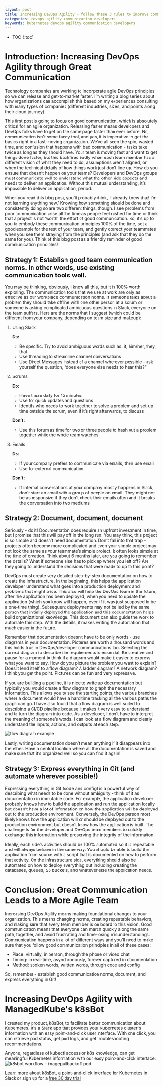 ```yaml
---
layout: post
title: Increasing DevOps Agility - follow these 3 rules to improve communication between DevOps and Developers
categories: devops agility communication developers
keywords: kubernetes devops agility communication developers
---
```


* TOC
{:toc}

# Introduction: Increasing DevOps Agility through Great Communication

Technology companies are working to incorporate agile DevOps principles so we can release and get-to-market faster. I’m writing a blog series about how organizations can accomplish this based on my experiences consulting with many types of companies (different industries, sizes, and points along their cloud journey). 

This first post is going to focus on good communication, which is absolutely critical for an agile organization. Releasing faster means developers and DevOps folks have to get on the same page faster than ever before. No, communication isn't some fancy tool, and yes, it is imperative to get the basics right in a fast-moving organization. We’ve all seen the spin, wasted time, and confusion that happens with bad communication - tasks take twice as long as they should have. Your team is moving fast and want to get things done faster, but this backfires badly when each team member has a different vision of what they need to do, assumptions aren’t aligned, or when the technical details of how things work just don’t line up. How do you ensure that doesn’t happen on your teams? Developers and DevOps groups must communicate well to understand what the other side expects and needs to deliver an application. Without this mutual understanding, it’s impossible to deliver an application, period. 

When you read this blog post, you’ll probably think, ‘I already knew that! I’m not learning anything new.’ Knowing how something should be done and consistently doing so are two different things, though. I see problems from poor communication arise all the time as people feel rushed for time or think that a project is not ‘worth’ the effort of good communication. So, it’s up to you to embody these communication principles 100% of the time, set a good example for the rest of your team, and gently correct your teammates when you see them straying from the principles (and ask that they do the same for you). Think of this blog post as a friendly reminder of good communication principles!

## Strategy 1: Establish good team communication norms. In other words, use existing communication tools well.
You may be thinking, ‘obviously, I know all this’, but it is 100% worth exploring. The communication tools that we use at work are only as effective as our workplace communication norms. If someone talks about a problem they should take offline with one other person at a scrum or someone is asking complicated ambiguous questions in Slack, everyone on the team suffers. Here are the norms that I suggest (which could be different from your company, depending on team size and makeup): 

1. Using Slack
   
   **Do:**
   * Be specific.  Try to avoid ambiguous words such as: it, him/her, they, that.
   * Use threading to streamline channel conversations
   * Use Direct Messages instead of a channel wherever possible - ask yourself the question, “does everyone else needs to hear this?”
   
2. Scrums

   **Do:** 	
   * Have these daily for 15 minutes
   * Use for quick updates and questions
   * Identify who needs to work together to solve a problem and set-up time outside the scrum, even if it’s right afterwards, to discuss
  
   **Don’t:**
   * Use this forum as time for two or three people to hash out a problem together while the whole team watches

3. Emails

   **Do:**
   * If your company prefers to communicate via emails, then use email
   * Use for external communication
   
   **Don’t:**
   * If internal conversations at your company mostly happens in Slack, don’t start an email with a group of people on email.  They might not be as responsive if they don’t check their emails often and it breaks the conversation into two mediums

## Strategy 2: Document, document, document

Seriously - do it! Documentation does require an upfront investment in time, but I promise that this will pay off in the long run. You may think, this project is so simple and doesn’t need documentation. Don’t fall into that trap - projects often become more complicated and even your simple project may not look the same as your teammate’s simple project.  It often looks simple at the time of creation.  Think about 6 months later, are you going to remember the details?  What if someone else has to pick up where you left off?  Are they going to understand the decisions that were made to up to this point?

DevOps must create very detailed step-by-step documentation on how to create the infrastructure. In the beginning, this helps the application developer understand what goes into a production deployment and problems that might arise.  This also will help the DevOps team in the future, after the application has been deployed, when you need to update the application (which you know will happen, even if it was just supposed to be a one-time thing).  Subsequent deployments may not be led by the same person that initially deployed the application and this documentation helps build organizational knowledge.  This document can also guide the work to automate this step.  With the details, it makes writing the automation that much easier in the future.

Remember that documentation doesn’t have to be only words - use diagrams in your documentation. Pictures are worth a thousand words and this holds true in DevOps/developer communications too.  Selecting the correct diagram to describe the requirements is essential.  Be creative and pause for a moment to think if a diagram would make it easier to express what you want to say.  How do you picture the problem you want to explain?  Does it lend itself to a flow diagram?  A ladder diagram?  A network diagram?  I think you get the point.  Pictures can be fun and very expressive.

If you are building a pipeline, it is nice to write up documentation but typically you would create a flow diagram to graph the necessary information. This allows you to see the starting points, the various branches where a document would have a hard time tracking all the various paths the graph can go. I have also found that a flow diagram is well suited to describing a CI/CD pipeline because it makes it very easy to understand and to turn the diagram into code.  As a developer, I don’t have to interpret the meaning of someone’s words.  I can look at a flow diagram and clearly understand the inputs, actions, and outputs at each step.

![flow diagram example](/assets/blog/images/Flow-diagram-medium.png)

Lastly, writing documentation doesn’t mean anything if it disappears into the ether. Have a central location where all the documentation is saved and make sure that it’s organized well so you can find it again!

## Strategy 3: Express everything in Git (and automate wherever possible!)
Expressing everything in Git (code and config) is a powerful way of describing what needs to be done without ambiguity - think of it as documentation in immutable code.  For example, the application developer probably knows how to build the application and run the application locally but doesn’t have a lot of information on how the application will be deployed out to the production environment.  Conversely, the DevOps person most likely knows how the application will or should be deployed out to the production environment but doesn’t know how the application is built.  The challenge is for the developer and DevOps team members to quickly exchange this information while preserving the integrity of the information.

Ideally, each side’s activities should be 100% automated so it is repeatable and will always behave in the same way.  You should be able to build the application from source with a script that is documented on how to perform that activity.  On the infrastructure side, everything should also be automated on how to deploy everything out including creating the databases, queues, S3 buckets, and whatever else the application needs.  

# Conclusion: Great Communication Leads to a More Agile Team

Increasing DevOps Agility means making foundational changes to your organization. This means changing norms, creating repeatable behaviors, and making sure that every team member is on board to this vision. Good communication means that everyone can march quickly along the same path, together, and avoid frustrating and time-losing misunderstandings. Communication happens in a lot of different ways and you’ll need to make sure that you follow good communication principles in all of these cases:
   * Place: virtually, in person, through the phone or video chat
   * Timing: in real-time, asynchronously, forever captured in documentation
   * Method: spoken words, written words, through code and config

So, remember - establish good communication norms, document, and express everything in Git!

# Increasing DevOps Agility with ManagedKube's k8sBot

I created my product, k8sBot, to facilitate better communication about Kubernetes. It's a Slack app that provides your Kubernetes cluster's information with an easy point-and-click user interface. With one click, you can retrieve pod status, get pod logs, and get troubleshooting recommendations.

Anyone, regardless of kubectl access or k8s knowledge, can get meaningful Kubernetes information with our easy point-and-click interface:
![k8sbot workflow - imagepullbackoff pod](/assets/images/k8sbot-database-example.png)

<A HREF="https://managedkube.com">Learn more</a> about k8sBot, a point-and-click interface for Kubernetes in Slack or sign up for a <A HREF="https://managedkube.com/free-k8sbot-trial-signup">free 30 day trial</a>
